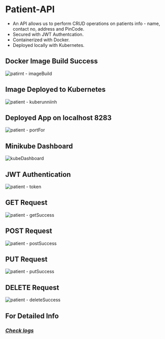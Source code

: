 # Patient-API
- An API allows us to perform CRUD operations on patients info - name, contact no, address and PinCode.
- Secured with JWT Authentcation.
- Containerized with Docker.
- Deployed locally with Kubernetes.


## Docker Image Build Success

![patirnt - imageBuild](https://github.com/THEPHD1331/Patient-API/assets/126282296/1e9283d9-02bb-4998-8fe0-e77c3eb8fdbe)

## Image Deployed to Kubernetes

![patient - kuberunniinh](https://github.com/THEPHD1331/Patient-API/assets/126282296/fecf2cae-6bcf-4236-840e-1fd030d42da6)

## Deployed App on localhost 8283

![patient - portFor](https://github.com/THEPHD1331/Patient-API/assets/126282296/b52240c0-4708-4fbb-b345-77f597b57ffa)

## Minikube Dashboard

![kubeDashboard](https://github.com/THEPHD1331/Patient-API/assets/126282296/8b03dfe1-43ea-4f3c-bae2-7ed3bf897747)

## JWT Authentication

![patient - token](https://github.com/THEPHD1331/Patient-API/assets/126282296/d38d8e4c-75df-47c4-8138-12047fd5317e)

## GET Request

![patient - getSuccess](https://github.com/THEPHD1331/Patient-API/assets/126282296/bdf4da8f-7ad7-4269-84d0-58f1b021862b)

## POST Request

![patient - postSuccess](https://github.com/THEPHD1331/Patient-API/assets/126282296/71bc8120-28da-4aa4-9cdb-e22e39c410bf)

## PUT Request

![patient - putSuccess](https://github.com/THEPHD1331/Patient-API/assets/126282296/1acdcafe-7900-460f-a11f-b73cdef52a01)

## DELETE Request

![patient - deleteSuccess](https://github.com/THEPHD1331/Patient-API/assets/126282296/0ea98d91-afa0-41bd-b9e3-894fd483faee)


## For Detailed Info 
### [*Check logs*](https://github.com/THEPHD1331/Patient-API/blob/main/the-patient-deployment-logs.txt)


